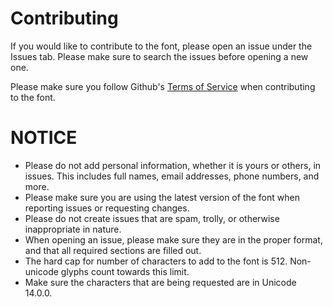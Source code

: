 # Contributing #
If you would like to contribute to the font, please open an issue under the Issues tab. Please make sure to search the issues before opening a new one.

Please make sure you follow Github's [Terms of Service](https://docs.github.com/en/site-policy/github-terms/github-terms-of-service) when contributing to the font.

# NOTICE #
- Please do not add personal information, whether it is yours or others, in issues. This includes full names, email addresses, phone numbers, and more.
- Please make sure you are using the latest version of the font when reporting issues or requesting changes.
- Please do not create issues that are spam, trolly, or otherwise inappropriate in nature.
- When opening an issue, please make sure they are in the proper format, and that all required sections are filled out.
- The hard cap for number of characters to add to the font is 512. Non-unicode glyphs count towards this limit.
- Make sure the characters that are being requested are in Unicode 14.0.0.
